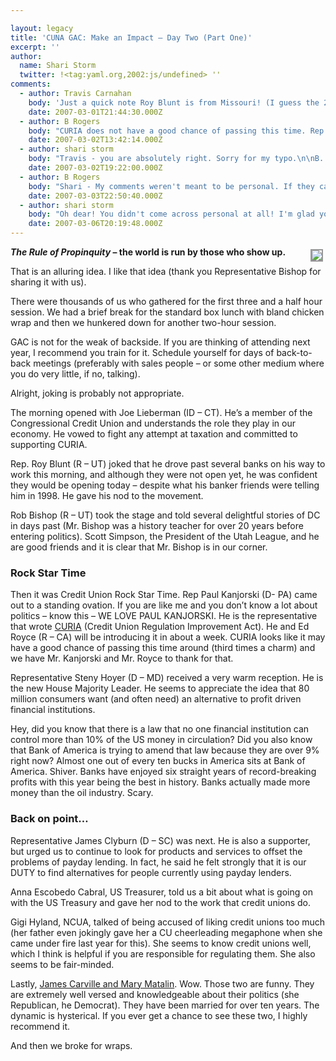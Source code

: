 ```yaml
---

layout: legacy
title: 'CUNA GAC: Make an Impact – Day Two (Part One)'
excerpt: ''
author:
  name: Shari Storm
  twitter: !<tag:yaml.org,2002:js/undefined> ''
comments:
  - author: Travis Carnahan
    body: 'Just a quick note Roy Blunt is from Missouri! (I guess the 2nd day was the conservative speaker day?) ;-)'
    date: 2007-03-01T21:44:30.000Z
  - author: B Rogers
    body: "CURIA does not have a good chance of passing this time. Rep. Kanjorski is as dyed-in-the-wool as they come, but if a bill's sponsor admits, as Kanjorski did this week, that it is fourth on his priority list, and the chairman of the relevant committee (Barney Frank, House Financial Services) says that giving the bill a hearing is not a priority, as he has, it's hard to get other lawmakers excited.\n\nI'd be ecstatic to be wrong about this, but CURIA has become a tired bill that few people outside the movement (or on the receiving end of credit union PAC contributions) are getting excited about.\n\nThe trade associations will point to last year's abundance of co-sponsors, and they're right. CURIA drew some 120+ co-sponsors by the end of the 109th Congress. But co-sponsors do not passage make. Adding them in the waning days of a Congressional session is like piling on to the runner after a play is over -- it's easy to do, but the ball already stopped moving. \n\nI will happily eat crow if the bill sweeps through the House this spring, but I am skeptical. Waiting for CURIA is like waiting for Godot."
    date: 2007-03-02T13:42:14.000Z
  - author: shari storm
    body: "Travis - you are absolutely right. Sorry for my typo.\n\nB. Rogers - like I have said all along, I don't know a lot about politics. After sitting through over 10 hours of politician after politican pledging their support, I felt optimistic.\n\nHowever, the next day I sat in the House gallery as they voted on several bills. \n\nWatching each one fail, one after another, gave me a slightly different perspective. \n\nHere's hoping!\n\n"
    date: 2007-03-02T19:22:00.000Z
  - author: B Rogers
    body: "Shari - My comments weren't meant to be personal. If they came off as such, I apologize. It's just hard to watch the CURIA fanfare month in and month out while the bill itself molders."
    date: 2007-03-03T22:50:40.000Z
  - author: shari storm
    body: "Oh dear! You didn't come across personal at all! I'm glad you commented. You gave my posts the political knowledge they needed. I was just saying that, when I wrote that post, I was in the afterglow of the credit union-y goodness that all of the speakers helped create during the general sessions. But then, like you, I became doubtful about CURIA, once I sat in the gallery and watched how things really worked.  \n\nI didn't take offense to what you said. It's all good.\n\n"
    date: 2007-03-06T20:19:48.000Z
---
```


<p><a href="http://flickr.com/photos/trabian/sets/72157594560158919/"><img src="http://farm1.static.flickr.com/151/405826216_303521e483_m.jpg" style="float:right; border: 2px solid #999999; margin: 4px;" /></a><strong><em>The Rule of Propinquity</em> – the world is run by those who show up.</strong></p>
<p>That is an alluring idea. I like that idea (thank you Representative Bishop for sharing it with us).</p>
<p>There were thousands of us who gathered for the first three and a half hour session. We had a brief break for the standard box lunch with bland chicken wrap and then we hunkered down for another two-hour session.</p>
<p><span class="caps">GAC</span> is not for the weak of backside. If you are thinking of attending next year, I recommend you train for it. Schedule yourself for days of back-to-back meetings (preferably with sales people – or some other medium where you do very little, if no, talking).</p>
<p>Alright, joking is probably not appropriate.</p>
<p>The morning opened with Joe Lieberman (ID – CT). He’s a member of the Congressional Credit Union and understands the role they play in our economy. He vowed to fight any attempt at taxation and committed to supporting <span class="caps">CURIA</span>.</p>
<p>Rep. Roy Blunt (R – UT) joked that he drove past several banks on his way to work this morning, and although they were not open yet, he was confident they would be opening today – despite what his banker friends were telling him in 1998. He gave his nod to the movement.</p>
<p>Rob Bishop (R – UT) took the stage and told several delightful stories of DC in days past (Mr. Bishop was a history teacher for over 20 years before entering politics). Scott Simpson, the President of the Utah League, and he are good friends and it is clear that Mr. Bishop is in our corner.</p>
<h3>Rock Star Time</h3>
<p>Then it was Credit Union Rock Star Time. Rep Paul Kanjorski (D- PA) came out to a standing ovation. If you are like me and you don’t know a lot about politics – know this &#8211;  <span class="caps">WE LOVE PAUL KANJORSKI</span>. He is the representative that wrote <a href="http://www.cuna.org/gov_affairs/legislative/issues/2006/curia.html"><span class="caps">CURIA</span></a> (Credit Union Regulation Improvement Act). He and Ed Royce (R – CA) will be introducing it in about a week.  <span class="caps">CURIA</span> looks like it may have a good chance of passing this time around (third times a charm) and we have Mr. Kanjorski and Mr. Royce to thank for that.</p>
<p>Representative Steny Hoyer (D &#8211; MD) received a very warm reception. He is the new House Majority Leader. He seems to appreciate the idea that 80 million consumers want (and often need) an alternative to profit driven financial institutions.</p>
<p>Hey, did you know that there is a law that no one financial institution can control more than 10% of the US money in circulation? Did you also know that Bank of America is trying to amend that law because they are over 9% right now? Almost one out of every ten bucks in America sits at Bank of America. Shiver.  Banks have enjoyed six straight years of record-breaking profits with this year being the best in history. Banks actually made more money than the oil industry. Scary.</p>
<h3>Back on point…</h3>
<p>Representative James Clyburn (D – SC) was next. He is also a supporter, but urged us to continue to look for products and services to offset the problems of payday lending. In fact, he said he felt strongly that it is our <span class="caps">DUTY</span> to find alternatives for people currently using payday lenders.</p>
<p>Anna Escobedo Cabral, US Treasurer, told us a bit about what is going on with the US Treasury and gave her nod to the work that credit unions do.</p>
<p>Gigi Hyland, <span class="caps">NCUA</span>, talked of being accused of liking credit unions too much (her father even jokingly gave her a CU cheerleading megaphone when she came under fire last year for this).  She seems to know credit unions well, which I think is helpful if you are responsible for regulating them. She also seems to be fair-minded.</p>
<p>Lastly, <a href="http://blog.biodieselconference.org/?p=88">James Carville and Mary Matalin</a>. Wow. Those two are funny. They are extremely well versed and knowledgeable about their politics (she Republican, he Democrat). They have been married for over ten years. The dynamic is hysterical. If you ever get a chance to see these two, I highly recommend it.</p>
<p>And then we broke for wraps.</p>